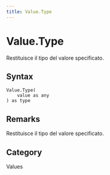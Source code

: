 ```yaml
---
title: Value.Type
---
```


# Value.Type


Restituisce il tipo del valore specificato.


## Syntax

```powerquery
Value.Type(
    value as any
) as type
```


## Remarks

Restituisce il tipo del valore specificato.



## Category
Values
